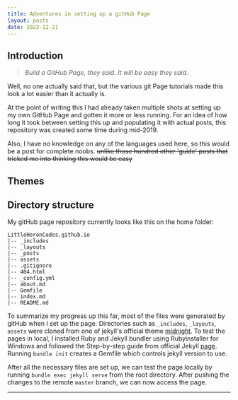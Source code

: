 ```yaml
---
title: Adventures in setting up a gitHub Page
layout: posts
date: 2022-12-21
---
```


## Introduction

> *Build a GitHub Page, they said. It will be easy they said.*

Well, no one actually said that, but the various git Page tutorials made this look a lot easier than it actually is.  

At the point of writing this I had already taken multiple shots at setting up my own GitHub Page and gotten it more or less running. For an idea of how long it took between setting this up and populating it with actual posts, this repository was created some time during mid-2019.



Also, I have no knowledge on any of the languages used here, so this would be a post for complete noobs. ~~unlike those hundred other 'guide' posts that tricked me into thinking this would be easy~~


## Themes


## Directory structure

My gitHub page repository currently looks like this on the home folder:

```
LittleHeronCodes.github.io
|-- _includes
|-- _layouts
|-- _posts
|-- assets
|-- .gitignore
|-- 404.html
|-- _config.yml
|-- about.md
|-- Gemfile
|-- index.md
|-- README.md
```

To summarize my progress up this far, most of the files were generated by gitHub when I set up the page. Directories such as `_includes`, `_layouts`, `assets` were cloned from one of jekyll's official theme [midnight](https://github.com/pages-themes/midnight). To test the pages in local, I installed Ruby and Jekyll bundler using Rubyinstaller for Windows and followed the Step-by-step guide from official Jekyll [page](https://jekyllrb.com/docs/step-by-step/01-setup/). Running `bundle init` creates a Gemfile which controls jekyll version to use.

After all the necessary files are set up, we can test the page locally by running `bundle exec jekyll serve` from the root directory. After pushing the changes to the remote `master` branch, we can now access the page.

---



